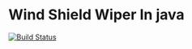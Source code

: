 # Wind Shield Wiper In java


[![Build Status](https://travis-ci.org/rutujar/wsw_java.svg?branch=master)](https://travis-ci.org/rutujar/wsw_java)
